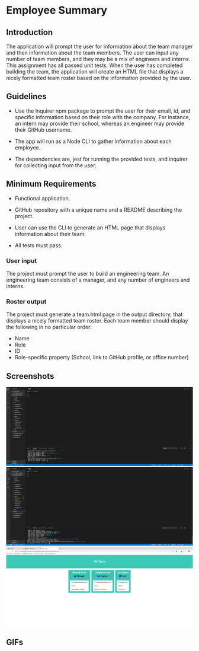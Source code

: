 # Employee Summary

## Introduction
 The application will prompt the user for information about the team manager and then information about the team members. The user can input any number of team members, and they may be a mix of engineers and interns. This assignment has all passed unit tests. When the user has completed building the team, the application will create an HTML file that displays a nicely formatted team roster based on the information provided by the user. 

 ## Guidelines

 * Use the Inquirer npm package to prompt the user for their email, id, and specific information based on their role with the company. For instance, an intern may provide their school, whereas an engineer may provide their GitHub username.

 
* The app will run as a Node CLI to gather information about each employee.
* The dependencies are, jest for running the provided tests, and inquirer for collecting input from the user.

## Minimum Requirements

* Functional application.

* GitHub repository with a unique name and a README describing the project.

* User can use the CLI to generate an HTML page that displays information about their team.

* All tests must pass.

### User input
The project must prompt the user to build an engineering team. An engineering team consists of a manager, and any number of engineers and interns.

### Roster output
The project must generate a team.html page in the output directory, that displays a nicely formatted team roster. Each team member should display the following in no particular order:

* Name
* Role
* ID
* Role-specific property (School, link to GitHub profile, or office number)

## Screenshots
![Screenshot](https://github.com/sabahsyed/EmployeeSummary/blob/master/Develop/screenshots/Screen%20Shot%202020-05-08%20at%2011.25.51%20PM.png)
![Screenshot](https://github.com/sabahsyed/EmployeeSummary/blob/master/Develop/screenshots/Screen%20Shot%202020-05-08%20at%2011.26.47%20PM.png)
![Screenshot](https://github.com/sabahsyed/EmployeeSummary/blob/master/Develop/screenshots/Screen%20Shot%202020-05-08%20at%2011.27.15%20PM.png)
## GIFs

